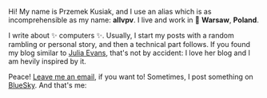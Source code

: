 Hi! My name is Przemek Kusiak, and I use an alias which is as incomprehensible
as my name: **allvpv**. I live and work in 📍 **Warsaw**, **Poland**.

I write about ✨ computers ✨. Usually, I start my posts with a random rambling
or personal story, and then a technical part follows. If you found my blog
similar to [Julia Evans](https://jvns.ca/), that's not by accident: I love her
blog and I am hevily inspired by it.

Peace! [Leave me an email](mailto:mail@allvpv.org), if you want to! Sometimes,
I post something on [BlueSky](https://bsky.app/profile/allvpv.org). And that's me:




